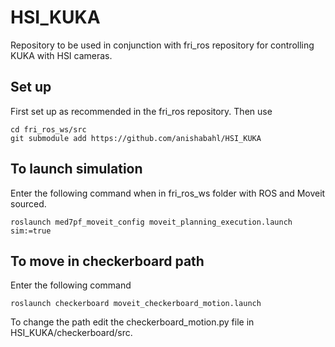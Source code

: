 # HSI_KUKA 
Repository to be used in conjunction with fri_ros repository for controlling KUKA with HSI cameras. 
## Set up 
First set up as recommended in the fri_ros repository. Then use 
``` shell 
cd fri_ros_ws/src
git submodule add https://github.com/anishabahl/HSI_KUKA 
```
## To launch simulation 
Enter the following command when in fri_ros_ws folder with ROS and Moveit sourced.  
``` shell 
roslaunch med7pf_moveit_config moveit_planning_execution.launch sim:=true 
```

## To move in checkerboard path 
Enter the following command 
``` shell 
roslaunch checkerboard moveit_checkerboard_motion.launch 
```
To change the path edit the checkerboard_motion.py file in HSI_KUKA/checkerboard/src. 
